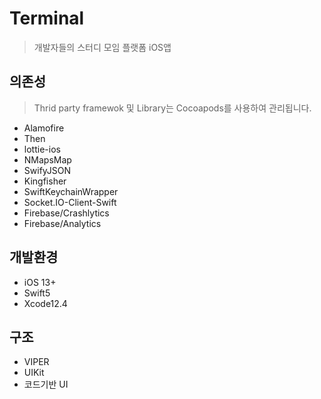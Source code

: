 # Terminal
> 개발자들의 스터디 모임 플랫폼 iOS앱

## 의존성

> Thrid party framewok 및 Library는 Cocoapods를 사용하여 관리됩니다.

- Alamofire
- Then
- lottie-ios
- NMapsMap
- SwifyJSON
- Kingfisher
- SwiftKeychainWrapper
- Socket.IO-Client-Swift
- Firebase/Crashlytics
- Firebase/Analytics

## 개발환경

- iOS 13+
- Swift5
- Xcode12.4

## 구조

- VIPER
- UIKit
- 코드기반 UI